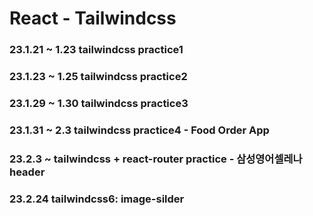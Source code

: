 # React - Tailwindcss

### 23.1.21 ~ 1.23 tailwindcss practice1

### 23.1.23 ~ 1.25 tailwindcss practice2

### 23.1.29 ~ 1.30 tailwindcss practice3

### 23.1.31 ~ 2.3 tailwindcss practice4 - Food Order App

### 23.2.3 ~ tailwindcss + react-router practice - 삼성영어셀레나 header

### 23.2.24 tailwindcss6: image-silder
